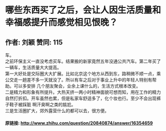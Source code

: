 # 哪些东西买了之后，会让人因生活质量和幸福感提升而感觉相见恨晚？
## 作者: 刘颖  赞同: 115
车。  
之前环保主义一直没考虑买车。结果搬的新家竟然五年没通公共汽车。第二年买了一辆车，生活质量大大提高。  
第一大好处是交际圈大大扩展。比如北京这个地方从西到东，路稍微不顺一点，乘公交走一趟差不多一天就没了。所以有车之后对于事业上升中的年轻人特别有帮助。可以多安排
几个朋友聚会，业余上课什么的，生活方式根本改变。  
二是精力和形象有所提升。大热天挤一两小时精神面貌可想而知，用在工作的精力自然打折扣。开车虽然也累，但是私家车舒适多了，化个妆也行。至少不会出现裤子鞋子被踩脏
啊汗臭啊之类的尴尬。  
三是生活圈扩大，郊外露营什么的都可以去，很方便。  
  

#### 原链接: http://www.zhihu.com/question/20840874/answer/16354659